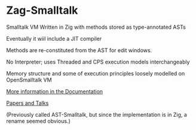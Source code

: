 # Zag-Smalltalk
Smalltalk VM Written in Zig with methods stored as type-annotated ASTs

Eventually it wiil include a JIT compiler

Methods are re-constituted from the AST for edit windows.

No Interpreter; uses Threaded and CPS execution models interchangeably

Memory structure and some of execution principles loosely modelled on OpenSmalltalk VM

[More information in the Documentation](Documentation/Abstract.md)

[Papers and Talks](Documentation/Papers/README.md)

(Previously called AST-Smalltalk, but since the implementation is in Zig, a rename seemed obvious.)
